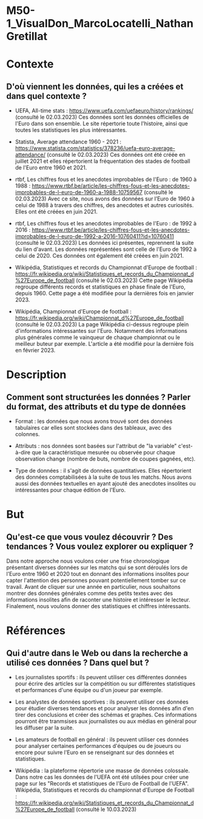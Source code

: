 # M50-1_VisualDon_MarcoLocatelli_NathanGretillat

# Contexte
## D'où viennent les données, qui les a créées et dans quel contexte ?

- UEFA, All-time stats : https://www.uefa.com/uefaeuro/history/rankings/ (consulté le 02.03.2023)
Ces données sont les données officielles de l'Euro dans son ensemble. Le site répertorie toute l'histoire, ainsi que toutes les statistiques les plus intéressantes.

- Statista, Average attendance 1960 - 2021 : https://www.statista.com/statistics/378236/uefa-euro-average-attendance/ (consulté le 02.03.2023)
Ces données ont été créée en juillet 2021 et elles répertorient la fréquentation des stades de football de l'Euro entre 1960 et 2021.

- rtbf, Les chiffres fous et les anecdotes improbables de l'Euro : de 1960 à 1988 : https://www.rtbf.be/article/les-chiffres-fous-et-les-anecdotes-improbables-de-l-euro-de-1960-a-1988-10759567 (consulté le 02.03.2023)
Avec ce site, nous avons des données sur l’Euro de 1960 à celui de 1988 à travers des chiffres, des anecdotes et autres curiosités. Elles ont été créées en juin 2021.

- rtbf, Les chiffres fous et les anecdotes improbables de l'Euro : de 1992 à 2016 : https://www.rtbf.be/article/les-chiffres-fous-et-les-anecdotes-improbables-de-l-euro-de-1992-a-2016-10760411?id=10760411 (consulté le 02.03.2023)
Les données ici présentes, reprennent la suite du lien d'avant. Les données représentées sont celle de l'Euro de 1992 à celui de 2020. Ces données ont également été créées en juin 2021.

- Wikipédia, Statistiques et records du Championnat d'Europe de football : https://fr.wikipedia.org/wiki/Statistiques_et_records_du_Championnat_d%27Europe_de_football (consulté le 02.03.2023)
Cette page Wikipédia regroupe différents records et statistiques en phase finale de l'Euro, depuis 1960. Cette page a été modifiée pour la dernières fois en janvier 2023.

- Wikipédia, Championnat d'Europe de football : https://fr.wikipedia.org/wiki/Championnat_d%27Europe_de_football (consulté le 02.03.2023)
La page Wikipédia ci-dessus regroupe plein d'informations intéressantes sur l'Euro. Notamment des informations plus générales comme le vainqueur de chaque championnat ou le meilleur buteur par exemple. L'article a été modifié pour la dernière fois en février 2023.


# Description
## Comment sont structurées les données ? Parler du format, des attributs et du type de données
- Format : les données que nous avons trouvé sont des données tabulaires car elles sont stockées dans des tableaux, avec des colonnes.

- Attributs : nos données sont basées sur l'attribut de "la variable" c'est-à-dire que la caractéristique mesurée ou observée pour chaque observation change (nombre de buts, nombre de coupes gagnées, etc).

- Type de données : il s'agit de données quantitatives. Elles répertorient des données comptabilisées à la suite de tous les matchs. Nous avons aussi des données textuelles en ayant ajouté des anecdotes insolites ou intéressantes pour chaque édition de l'Euro.


# But
## Qu'est-ce que vous voulez découvrir ? Des tendances ? Vous voulez explorer ou expliquer ?
Dans notre approche nous voulons créer une frise chronologique présentant diverses données sur les matchs qui se sont déroulés lors de l'Euro entre 1960 et 2020 tout en donnant des informations insolites pour capter l'attention des personnes pouvant potentiellement tomber sur ce travail. Avant de cliquer sur une année en particulier, nous souhaitons montrer des données générales comme des petits textes avec des informations insolites afin de raconter une histoire et intéresser le lecteur. Finalement, nous voulons donner des statistiques et chiffres intéressants.


# Références
## Qui d'autre dans le Web ou dans la recherche a utilisé ces données ? Dans quel but ?

- Les journalistes sportifs : ils peuvent utiliser ces différentes données pour écrire des articles sur la compétition ou sur différentes statistiques et performances d'une équipe ou d'un joueur par exemple. 

- Les analystes de données sportives : ils peuvent utiliser ces données pour étudier diverses tendances et pour analyser les données afin d'en tirer des conclusions et créer des schémas et graphes. Ces informations pourront être tranmsises aux journalistes ou aux médias en général pour les diffuser par la suite.

- Les amateurs de football en général : ils peuvent utiliser ces données pour analyser certaines performances d'équipes ou de joueurs ou encore pour suivre l'Euro en se renseignant sur des données et statistiques.

- Wikipédia : la plateforme répertorie une masse de données colossale. Dans notre cas les données de l'UEFA ont été utilsées pour créer une page sur les "Records et statistiques de l'Euro de Football de l'UEFA".
Wikipédia, Statistiques et records du championnat d'Europe de Football : https://fr.wikipedia.org/wiki/Statistiques_et_records_du_Championnat_d%27Europe_de_football (consulté le 10.03.2023)
